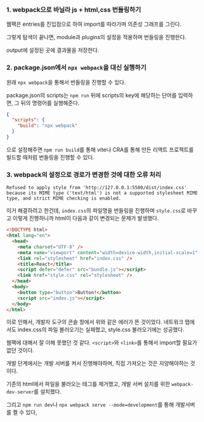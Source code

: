 ### 1. webpack으로 바닐라 js + html,css 번들링하기

웹팩은 entries를 진입점으로 하여 import를 따라가며 의존성 그래프를 그린다.

그렇게 탐색이 끝나면, module과 plugins의 설정을 적용하며 번들링을 진행한다.

output에 설정된 곳에 결과물을 저장한다.

### 2. package.json에서 `npx webpack`을 대신 실행하기

원래 `npx webpack`을 통해서 번들링을 진행할 수 있다.

package.json의 scripts는 `npm run` 뒤에 scripts의 key에 해당하는 단어를 입력하면, 그 뒤의 명령어를 실행해준다.

```json
{
  "scripts": {
    "build": "npx webpack"
  }
}
```

으로 설정해주면 `npm run build`를 통해 vite나 CRA를 통해 만든 리액트 프로젝트를 빌드할 때처럼 번들링을 진행할 수 있다.

### 3. webpack의 설정으로 경로가 변경한 것에 대한 오류 처리

`Refused to apply style from 'http://127.0.0.1:5500/dist/index.css' because its MIME type ('text/html') is not a supported stylesheet MIME type, and strict MIME checking is enabled.`

이거 해결하려고 한건데, `index.css`의 파일명을 번들링을 진행하며 `style.css`로 바꾸고 이렇게 진행하니까 html이 다음과 같이 변경되는 문제가 발생했다.

```html
<!DOCTYPE html>
<html lang="en">
  <head>
    <meta charset="UTF-8" />
    <meta name="viewport" content="width=device-width,initial-scale=1" />
    <link rel="stylesheet" href="index.css" />
    <title>React</title>
    <script defer="defer" src="bundle.js"></script>
    <link href="style.css" rel="stylesheet" />
  </head>
  <body>
    <button type="button">Button!</button>
    <script src="index.js"></script>
  </body>
</html>
```

이로 인해서, 개발자 도구의 콘솔 창에서 위와 같은 에러가 뜬 것이었다. 네트워크 탭에서도 index.css의 파일 불러오기는 실패했고, style.css 불러오기에는 성공했다.

웹팩에 대해서 잘 이해 못했던 것 같다. `<script>`와 `<link>`를 통해서 import할 필요가 없던 것이다.

개발 단계에서는 개발 서버를 켜서 진행해야하며, 직접 가져오는 것은 지양해야하는 것이다.

기존의 html에서 파일을 불러오는 태그를 제거했고, 개발 서버 설치를 위한 `webpack-dev-server`를 설치했다.

그리고 `npm run dev`나 `npx webpack serve --mode=development`를 통해 개발서버를 켤 수 있다,
